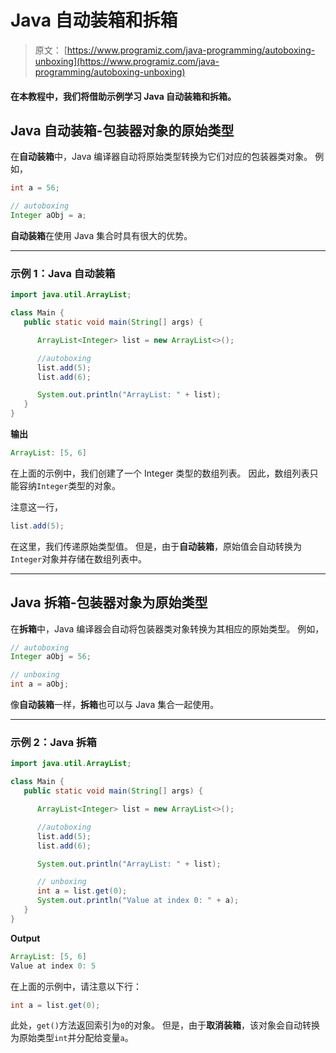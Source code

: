 # Java 自动装箱和拆箱

> 原文： [https://www.programiz.com/java-programming/autoboxing-unboxing](https://www.programiz.com/java-programming/autoboxing-unboxing)

#### 在本教程中，我们将借助示例学习 Java 自动装箱和拆箱。

## Java 自动装箱-包装器对象的原始类型

在**自动装箱**中，Java 编译器自动将原始类型转换为它们对应的包装器类对象。 例如，

```java
int a = 56;

// autoboxing
Integer aObj = a; 
```

**自动装箱**在使用 Java 集合时具有很大的优势。

* * *

### 示例 1：Java 自动装箱

```java
import java.util.ArrayList;

class Main {
   public static void main(String[] args) {

      ArrayList<Integer> list = new ArrayList<>();

      //autoboxing
      list.add(5);
      list.add(6);

      System.out.println("ArrayList: " + list);
   }
} 
```

**输出**

```java
ArrayList: [5, 6] 
```

在上面的示例中，我们创建了一个 Integer 类型的数组列表。 因此，数组列表只能容纳`Integer`类型的对象。

注意这一行，

```java
list.add(5); 
```

在这里，我们传递原始类型值。 但是，由于**自动装箱**，原始值会自动转换为`Integer`对象并存储在数组列表中。

* * *

## Java 拆箱-包装器对象为原始类型

在**拆箱**中，Java 编译器会自动将包装器类对象转换为其相应的原始类型。 例如，

```java
// autoboxing
Integer aObj = 56;

// unboxing
int a = aObj; 
```

像**自动装箱**一样，**拆箱**也可以与 Java 集合一起使用。

* * *

### 示例 2：Java 拆箱

```java
import java.util.ArrayList;

class Main {
   public static void main(String[] args) {

      ArrayList<Integer> list = new ArrayList<>();

      //autoboxing
      list.add(5);
      list.add(6);

      System.out.println("ArrayList: " + list);

      // unboxing
      int a = list.get(0);
      System.out.println("Value at index 0: " + a);
   }
} 
```

**Output**

```java
ArrayList: [5, 6]
Value at index 0: 5 
```

在上面的示例中，请注意以下行：

```java
int a = list.get(0); 
```

此处，`get()`方法返回索引为`0`的对象。 但是，由于**取消装箱**，该对象会自动转换为原始类型`int`并分配给变量`a`。